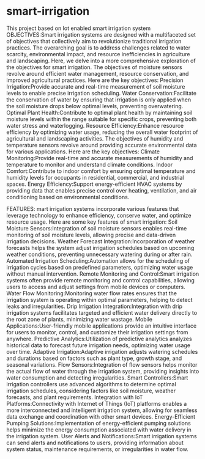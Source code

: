 # smart-irrigation
This project based on Iot enabled smart irrigation system
OBJECTIVES:Smart irrigation systems are designed with a multifaceted set of objectives that collectively aim to revolutionize traditional irrigation practices. The overarching goal is to address challenges related to water scarcity, environmental impact, and resource inefficiencies in agriculture and landscaping. Here, we delve into a more comprehensive exploration of the objectives for smart irrigation.
The objectives of moisture sensors revolve around efficient water management, resource conservation, and improved agricultural practices. Here are the key objectives:
Precision Irrigation:Provide accurate and real-time measurement of soil moisture levels to enable precise irrigation scheduling.
Water Conservation:Facilitate the conservation of water by ensuring that irrigation is only applied when the soil moisture drops below optimal levels, preventing overwatering.
Optimal Plant Health:Contribute to optimal plant health by maintaining soil moisture levels within the range suitable for specific crops, preventing both water stress and waterlogging.
Resource Efficiency:Enhance resource efficiency by optimizing water usage, reducing the overall water footprint of agricultural and landscaping activities.
The objectives of humidity and temperature sensors revolve around providing accurate environmental data for various applications. Here are the key objectives:
Climate Monitoring:Provide real-time and accurate measurements of humidity and temperature to monitor and understand climate conditions.
Indoor Comfort:Contribute to indoor comfort by ensuring optimal temperature and humidity levels for occupants in residential, commercial, and industrial spaces.
Energy Efficiency:Support energy-efficient HVAC systems by providing data that enables precise control over heating, ventilation, and air conditioning based on environmental conditions.

FEATURES:
mart irrigation systems incorporate various features that leverage technology to enhance efficiency, conserve water, and optimize resource usage. Here are some key features of smart irrigation:
Soil Moisture Sensors:Integration of soil moisture sensors enables real-time monitoring of soil moisture levels, allowing precise and data-driven irrigation decisions.
Weather Forecast Integration:Incorporation of weather forecasts helps the system adjust irrigation schedules based on upcoming weather conditions, preventing unnecessary watering during or after rain.
Automated Irrigation Scheduling:Automation allows for the scheduling of irrigation cycles based on predefined parameters, optimizing water usage without manual intervention.
Remote Monitoring and Control:Smart irrigation systems often provide remote monitoring and control capabilities, allowing users to access and adjust settings from mobile devices or computers.
Water Flow Monitoring:Monitoring water flow rates ensures that the irrigation system is operating within optimal parameters, helping to detect leaks and irregularities.
Drip Irrigation Integration:Integration with drip irrigation systems facilitates targeted and efficient water delivery directly to the root zone of plants, minimizing water wastage.
Mobile Applications:User-friendly mobile applications provide an intuitive interface for users to monitor, control, and customize their irrigation settings from anywhere.
Predictive Analytics:Utilization of predictive analytics analyzes historical data to forecast future irrigation needs, optimizing water usage over time.
Adaptive Irrigation:Adaptive irrigation adjusts watering schedules and durations based on factors such as plant type, growth stage, and seasonal variations.
Flow Sensors:Integration of flow sensors helps monitor the actual flow of water through the irrigation system, providing insights into water consumption and detecting irregularities.
Smart Controllers:Smart irrigation controllers use advanced algorithms to determine optimal irrigation schedules, considering factors like soil moisture, weather forecasts, and plant requirements.
Integration with IoT Platforms:Connectivity with Internet of Things (IoT) platforms enables a more interconnected and intelligent irrigation system, allowing for seamless data exchange and coordination with other smart devices.
Energy-Efficient Pumping Solutions:Implementation of energy-efficient pumping solutions helps minimize the energy consumption associated with water delivery in the irrigation system.
User Alerts and Notifications:Smart irrigation systems can send alerts and notifications to users, providing information about system status, maintenance requirements, or irregularities in water flow.
